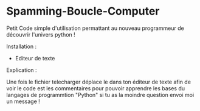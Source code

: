 # Spamming-Boucle-Computer
Petit Code simple d'utilisation permattant au nouveau programmeur de découvrir l'univers python !

Installation :

- Editeur de texte

Explication :

Une fois le fichier telecharger déplace le dans ton éditeur de texte
afin de voir le code est les commentaires pour pouvoir apprendre les 
bases du langages de programmtion "Python" si tu as la moindre question
envoi moi un message !
